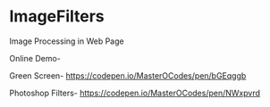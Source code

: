 # ImageFilters
 Image Processing in Web Page

Online Demo- 

Green Screen- https://codepen.io/MasterOCodes/pen/bGEqggb

Photoshop Filters- https://codepen.io/MasterOCodes/pen/NWxpvrd
